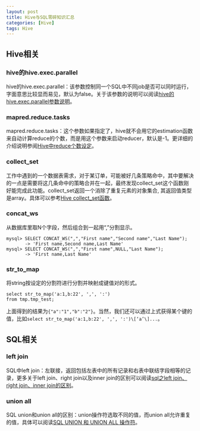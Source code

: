 ```yaml
---
layout: post
title: Hive与SQL零碎知识汇总
categories: [Hive]
tags: Hive
---
```


## Hive相关

### hive的hive.exec.parallel

hive的hive.exec.parallel：该参数控制同一个SQL中不同job是否可以同时运行，字面意思比较显而易见，默认为false。关于该参数的说明可以阅读[hive的hive.exec.parallel参数说明](hive的hive.exec.parallel参数说明)。

### mapred.reduce.tasks

mapred.reduce.tasks：这个参数如果指定了，hive就不会用它的estimation函数来自动计算reduce的个数，而是用这个参数来启动reducer，默认是-1。更详细的介绍说明参阅[Hive中reduce个数设定](http://oopsoutofmemory.github.io/hive/2014/11/19/hive-zhong-reduce-ge-shu-she-ding/)。

### collect_set

工作中遇到的一个数据表需求，对于某订单，可能被好几条策略命中，其中要解决的一点是需要将这几条命中的策略合并在一起，最终发现collect_set这个函数刚好能完成此功能。collect_set返回一个消除了重复元素的对象集合, 其返回值类型是array。具体可以参考[Hive collect_set函数](http://my.oschina.net/jackieyeah/blog/679476)。

### concat_ws

从数据库里取N个字段，然后组合到一起用“,”分割显示。

```mysql
mysql> SELECT CONCAT_WS(",","First name","Second name","Last Name");
       -> 'First name,Second name,Last Name'
mysql> SELECT CONCAT_WS(",","First name",NULL,"Last Name");
       -> 'First name,Last Name'
```

### str_to_map

将string按设定的分割符进行分割并映射成键值对的形式。

```mysql
select str_to_map('a:1,b:22', ',', ':')
from tmp.tmp_test;
```

上面得到的结果为`{"a":"1","b":"2"}`。当然，我们还可以通过上式获得某个键的值，比如`select str_to_map('a:1,b:22', ',', ':')\[‘a’\]...`。

## SQL相关

### left join

SQL中left join：左联接，返回包括左表中的所有记录和右表中联结字段相等的记录，更多关于left join、right join以及inner join的区别可以阅读[sql之left join、right join、inner join的区别](http://www.cnblogs.com/pcjim/articles/799302.html)。

### union all

SQL union和union all的区别：union操作符选取不同的值，而union all允许重复的值，具体可以阅读[SQL UNION 和 UNION ALL 操作符](http://www.w3school.com.cn/sql/sql_union.asp)。